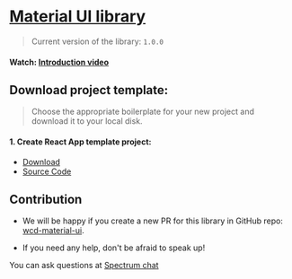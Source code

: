 # [Material UI library](https://material-ui.com)

> Current version of the library: `1.0.0`

#### Watch: [Introduction video](https://youtu.be/jeZyOjZKxYc)

## Download project template:
> Choose the appropriate boilerplate for your new project and download it to your local disk. 

#### 1. Create React App template project: 
* [Download](https://github.com/react-ui-builder/material-ui-cra-boilerplate/archive/master.zip)
* [Source Code](https://github.com/react-ui-builder/material-ui-cra-boilerplate)

## Contribution

* We will be happy if you create a new PR for this library in GitHub repo: [wcd-material-ui](https://github.com/react-ui-builder/wcd-material-ui).

* If you need any help, don't be afraid to speak up!

You can ask questions at [Spectrum chat](https://spectrum.chat/react-ui-builder)
